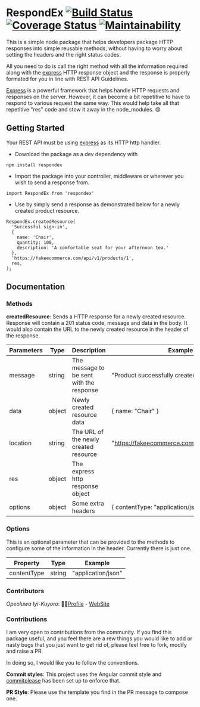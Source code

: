 # RespondEx [![Build Status](https://travis-ci.org/IyiKuyoro/RespondEx.svg?branch=develop)](https://travis-ci.org/IyiKuyoro/RespondEx) [![Coverage Status](https://coveralls.io/repos/github/IyiKuyoro/RespondEx/badge.svg?branch=develop)](https://coveralls.io/github/IyiKuyoro/RespondEx?branch=develop) [![Maintainability](https://api.codeclimate.com/v1/badges/aefd9dedd80b68dd6212/maintainability)](https://codeclimate.com/github/IyiKuyoro/RespondEx/maintainability)

This is a simple node package that helps developers package HTTP responses into simple reusable methods, without having to worry about setting the headers and the right status codes.

All you need to do is call the right method with all the information required along with the [express](https://expressjs.com/) HTTP response object and the response is properly formated for you in line with REST API Guidelines.

[Express](https://expressjs.com/) is a powerful framework that helps handle HTTP requests and responses on the server. However, it can become a bit repetitive to have to respond to various request the same way. This would help take all that repetitive "res" code and stow it away in the node_modules. 😄

## Getting Started
Your REST API must be using [express](https://expressjs.com/) as its HTTP http handler.
- Download the package as a dev dependency with 
```
npm install respondex
```
- Import the package into your controller, middleware or wherever you wish to send a response from.
```
import RespondEx from 'respondex'
```
- Use by simply send a response as demonstrated below for a newly created product resource.
```
RespondEx.createdResource(
  'Successful sign-in',
  {
    name: 'Chair',
    quantity: 100,
    description: 'A comfortable seat for your afternoon tea.'
  },
  'https://fakeecommerce.com/api/v1/products/1',
  res,
);
```

## Documentation
### Methods
**createdResource**: Sends a HTTP response for a newly created resource. Response will contain a 201 status code, message and data in the body. It would also contain the URL to the newly created resource in the header of the response.

| Parameters | Type   | Description                              | Example                                       |
|------------|--------|------------------------------------------|-----------------------------------------------|
| message    | string | The message to be sent with the response | "Product successfully created."               |
| data       | object | Newly created resource data              | { name: "Chair" }                             |
| location   | string | The URL of the newly created resource    | "https://fakeecommerce.com/api/v1/products/1" |
| res        | object | The express http response object         |                                               |
| options    | object | Some extra headers                       | { contentType: "application/json" }           |

### Options
This is an optional parameter that can be provided to the methods to configure some of the information in the header. Currently there is just one.

| Property    | Type   | Example            |
|-------------|--------|--------------------|
| contentType | string | "application/json" |

### Contributors
_Opeoluwa Iyi-Kuyoro_: 👨🏿[Profile](https://github.com/IyiKuyoro) - [WebSite](https://iyikuyoro.com)

### Contributions
I am very open to contributions from the community. If you find this package useful, and you feel there are a rew things you would like to add or nasty bugs that you just want to get rid of, please feel free to fork, modify and raise a PR.

In doing so, I would like you to follow the conventions.

**Commit styles**: This project uses the Angular commit style and [commitplease](https://www.npmjs.com/package/commitplease) has been set up to enforce that.

**PR Style**: Please use the template you find in the PR message to compose one.
